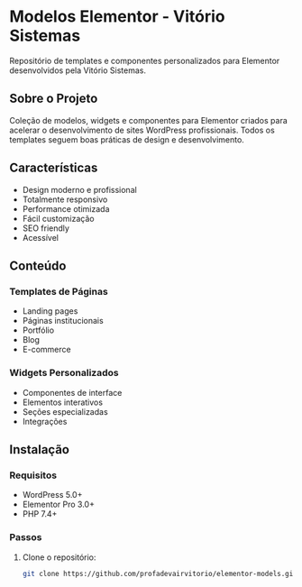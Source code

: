 # Modelos Elementor - Vitório Sistemas

Repositório de templates e componentes personalizados para Elementor desenvolvidos pela Vitório Sistemas.

## Sobre o Projeto

Coleção de modelos, widgets e componentes para Elementor criados para acelerar o desenvolvimento de sites WordPress profissionais. Todos os templates seguem boas práticas de design e desenvolvimento.

## Características

- Design moderno e profissional
- Totalmente responsivo
- Performance otimizada
- Fácil customização
- SEO friendly
- Acessível

## Conteúdo

### Templates de Páginas
- Landing pages
- Páginas institucionais
- Portfólio
- Blog
- E-commerce

### Widgets Personalizados
- Componentes de interface
- Elementos interativos
- Seções especializadas
- Integrações

## Instalação

### Requisitos
- WordPress 5.0+
- Elementor Pro 3.0+
- PHP 7.4+

### Passos

1. Clone o repositório:
   ```bash
   git clone https://github.com/profadevairvitorio/elementor-models.git
